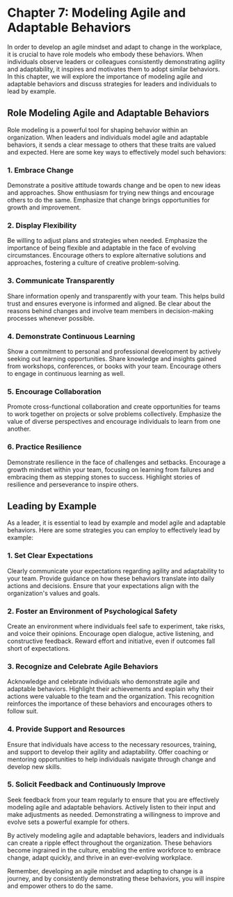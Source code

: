 Chapter 7: Modeling Agile and Adaptable Behaviors
=================================================

In order to develop an agile mindset and adapt to change in the workplace, it is crucial to have role models who embody these behaviors. When individuals observe leaders or colleagues consistently demonstrating agility and adaptability, it inspires and motivates them to adopt similar behaviors. In this chapter, we will explore the importance of modeling agile and adaptable behaviors and discuss strategies for leaders and individuals to lead by example.

**Role Modeling Agile and Adaptable Behaviors**
-----------------------------------------------

Role modeling is a powerful tool for shaping behavior within an organization. When leaders and individuals model agile and adaptable behaviors, it sends a clear message to others that these traits are valued and expected. Here are some key ways to effectively model such behaviors:

### **1. Embrace Change**

Demonstrate a positive attitude towards change and be open to new ideas and approaches. Show enthusiasm for trying new things and encourage others to do the same. Emphasize that change brings opportunities for growth and improvement.

### **2. Display Flexibility**

Be willing to adjust plans and strategies when needed. Emphasize the importance of being flexible and adaptable in the face of evolving circumstances. Encourage others to explore alternative solutions and approaches, fostering a culture of creative problem-solving.

### **3. Communicate Transparently**

Share information openly and transparently with your team. This helps build trust and ensures everyone is informed and aligned. Be clear about the reasons behind changes and involve team members in decision-making processes whenever possible.

### **4. Demonstrate Continuous Learning**

Show a commitment to personal and professional development by actively seeking out learning opportunities. Share knowledge and insights gained from workshops, conferences, or books with your team. Encourage others to engage in continuous learning as well.

### **5. Encourage Collaboration**

Promote cross-functional collaboration and create opportunities for teams to work together on projects or solve problems collectively. Emphasize the value of diverse perspectives and encourage individuals to learn from one another.

### **6. Practice Resilience**

Demonstrate resilience in the face of challenges and setbacks. Encourage a growth mindset within your team, focusing on learning from failures and embracing them as stepping stones to success. Highlight stories of resilience and perseverance to inspire others.

**Leading by Example**
----------------------

As a leader, it is essential to lead by example and model agile and adaptable behaviors. Here are some strategies you can employ to effectively lead by example:

### **1. Set Clear Expectations**

Clearly communicate your expectations regarding agility and adaptability to your team. Provide guidance on how these behaviors translate into daily actions and decisions. Ensure that your expectations align with the organization's values and goals.

### **2. Foster an Environment of Psychological Safety**

Create an environment where individuals feel safe to experiment, take risks, and voice their opinions. Encourage open dialogue, active listening, and constructive feedback. Reward effort and initiative, even if outcomes fall short of expectations.

### **3. Recognize and Celebrate Agile Behaviors**

Acknowledge and celebrate individuals who demonstrate agile and adaptable behaviors. Highlight their achievements and explain why their actions were valuable to the team and the organization. This recognition reinforces the importance of these behaviors and encourages others to follow suit.

### **4. Provide Support and Resources**

Ensure that individuals have access to the necessary resources, training, and support to develop their agility and adaptability. Offer coaching or mentoring opportunities to help individuals navigate through change and develop new skills.

### **5. Solicit Feedback and Continuously Improve**

Seek feedback from your team regularly to ensure that you are effectively modeling agile and adaptable behaviors. Actively listen to their input and make adjustments as needed. Demonstrating a willingness to improve and evolve sets a powerful example for others.

By actively modeling agile and adaptable behaviors, leaders and individuals can create a ripple effect throughout the organization. These behaviors become ingrained in the culture, enabling the entire workforce to embrace change, adapt quickly, and thrive in an ever-evolving workplace.

Remember, developing an agile mindset and adapting to change is a journey, and by consistently demonstrating these behaviors, you will inspire and empower others to do the same.
